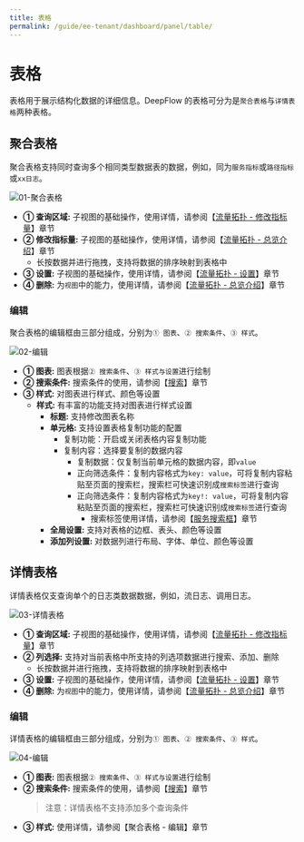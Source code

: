 ```yaml
---
title: 表格
permalink: /guide/ee-tenant/dashboard/panel/table/
---
```

# 表格

表格用于展示结构化数据的详细信息。DeepFlow 的表格可分为是`聚合表格`与`详情表格`两种表格。 

## 聚合表格

聚合表格支持同时查询多个相同类型数据表的数据，例如，同为`服务指标`或`路径指标`或`xx日志`。

![01-聚合表格](https://yunshan-guangzhou.oss-cn-beijing.aliyuncs.com/pub/pic/2024031965f8f90497a37.png)

- **① 查询区域:** 子视图的基础操作，使用详情，请参阅【[流量拓扑 - 修改指标量](./topology/)】章节
- **② 修改指标量:** 子视图的基础操作，使用详情，请参阅【[流量拓扑 - 总览介绍](./topology/)】章节
  - 长按数据并进行拖拽，支持将数据的排序映射到表格中
- **③ 设置:** 子视图的基础操作，使用详情，请参阅【[流量拓扑 - 设置](./topology/)】章节
- **④ 删除:** 为`视图`中的能力，使用详情，请参阅【[流量拓扑 - 总览介绍](./topology/)】章节

### 编辑

聚合表格的编辑框由三部分组成，分别为`① 图表`、`② 搜索条件`、`③ 样式`。

![02-编辑](https://yunshan-guangzhou.oss-cn-beijing.aliyuncs.com/pub/pic/2024031965f8fa17c876a.png)

- **① 图表:** 图表根据`② 搜索条件`、`③ 样式与设置`进行绘制
- **② 搜索条件:** 搜索条件的使用，请参阅【[搜索](../../query/overview/)】章节
- **③ 样式:** 对图表进行样式、颜色等设置
  - **样式:** 有丰富的功能支持对图表进行样式设置
    - **标题:** 支持修改图表名称
    - **单元格:** 支持设置表格复制功能的配置
      - 复制功能：开启或关闭表格内容复制功能
      - 复制内容：选择要复制的数据内容
        - 复制数据：仅复制当前单元格的数据内容，即`value`
        - 正向筛选条件：复制内容格式为`key: value`，可将复制内容粘贴至页面的搜索栏，搜索栏可快速识别成`搜索标签`进行查询
        - 正向筛选条件：复制内容格式为`key!: value`，可将复制内容粘贴至页面的搜索栏，搜索栏可快速识别成`搜索标签`进行查询
          - 搜索标签使用详情，请参阅【[服务搜索框](../../query/service-search/)】章节
    - **全局设置:** 支持对表格的边框、表头、颜色等设置
    - **添加列设置:** 对数据列进行布局、字体、单位、颜色等设置

## 详情表格

详情表格仅支查询单个的日志类数据数据，例如，流日志、调用日志。

![03-详情表格](https://yunshan-guangzhou.oss-cn-beijing.aliyuncs.com/pub/pic/2024031965f8f7906c908.png)

- **① 查询区域:** 子视图的基础操作，使用详情，请参阅【[流量拓扑 - 修改指标量](./topology/)】章节
- **② 列选择:** 支持对当前表格中所支持的列选项数据进行搜索、添加、删除
  - 长按数据并进行拖拽，支持将数据的排序映射到表格中
- **③ 设置:** 子视图的基础操作，使用详情，请参阅【[流量拓扑 - 设置](./topology/)】章节
- **④ 删除:** 为`视图`中的能力，使用详情，请参阅【[流量拓扑 - 总览介绍](./topology/)】章节

### 编辑

详情表格的编辑框由三部分组成，分别为`① 图表`、`② 搜索条件`、`③ 样式`。

![04-编辑](https://yunshan-guangzhou.oss-cn-beijing.aliyuncs.com/pub/pic/2024031965f8f792e72e8.png)

- **① 图表:** 图表根据`② 搜索条件`、`③ 样式与设置`进行绘制
- **② 搜索条件:** 搜索条件的使用，请参阅【[搜索](../../query/overview/)】章节
    >注意：详情表格不支持添加多个查询条件
- **③ 样式:** 使用详情，请参阅【聚合表格 - 编辑】章节

